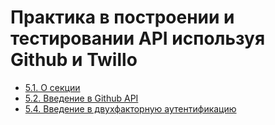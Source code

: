 # Практика в построении и тестировании API используя Github и Twillo

- [5.1. О секции](./5.1.%20About%20this%20section)
- [5.2. Введение в Github API](./5.2.%20Introduction%20to%20the%20Github%20API%20(provide%20collection%20and%20first%20request))
- [5.4. Введение в двухфакторную аутентификацию](./5.4.%20Introduction%20into%202FA)
